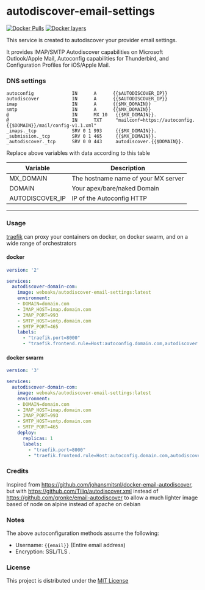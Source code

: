 # autodiscover-email-settings

[![Docker Pulls](https://img.shields.io/docker/pulls/weboaks/autodiscover-email-settings.svg)](https://hub.docker.com/r/weboaks/autodiscover-email-settings/) [![Docker layers](https://images.microbadger.com/badges/image/weboaks/autodiscover-email-settings.svg)](https://microbadger.com/images/weboaks/autodiscover-email-settings)

This service is created to autodiscover your provider email settings.

It provides IMAP/SMTP Autodiscover capabilities on Microsoft Outlook/Apple Mail, Autoconfig capabilities for Thunderbird, and Configuration Profiles for iOS/Apple Mail.

### DNS settings

```
autoconfig              IN      A      {{$AUTODISCOVER_IP}}
autodiscover            IN      A      {{$AUTODISCOVER_IP}}
imap                    IN      A      {{$MX_DOMAIN}}
smtp                    IN      A      {{$MX_DOMAIN}}
@                       IN      MX 10   {{$MX_DOMAIN}}.
@                       IN      TXT     "mailconf=https://autoconfig.{{$DOMAIN}}/mail/config-v1.1.xml"
_imaps._tcp             SRV 0 1 993     {{$MX_DOMAIN}}.
_submission._tcp        SRV 0 1 465     {{$MX_DOMAIN}}.
_autodiscover._tcp      SRV 0 0 443     autodiscover.{{$DOMAIN}}.
```

Replace above variables with data according to this table

| Variable        | Description                         |
| --------------- | ----------------------------------- |
| MX_DOMAIN       | The hostname name of your MX server |
| DOMAIN          | Your apex/bare/naked Domain         |
| AUTODISCOVER_IP | IP of the Autoconfig HTTP           |

---

### Usage

[traefik](https://github.com/containous/traefik) can proxy your containers on docker, on docker swarm, and on a wide range of orchestrators

#### docker

```yaml
version: '2'

services:
  autodiscover-domain-com:
    image: weboaks/autodiscover-email-settings:latest
    environment:
    - DOMAIN=domain.com
    - IMAP_HOST=imap.domain.com
    - IMAP_PORT=993
    - SMTP_HOST=smtp.domain.com
    - SMTP_PORT=465
    labels:
      - "traefik.port=8000"
      - "traefik.frontend.rule=Host:autoconfig.domain.com,autodiscover.domain.com"
```

#### docker swarm

```yaml
version: '3'

services:
  autodiscover-domain-com:
    image: weboaks/autodiscover-email-settings:latest
    environment:
    - DOMAIN=domain.com
    - IMAP_HOST=imap.domain.com
    - IMAP_PORT=993
    - SMTP_HOST=smtp.domain.com
    - SMTP_PORT=465
    deploy:
      replicas: 1
      labels:
        - "traefik.port=8000"
        - "traefik.frontend.rule=Host:autoconfig.domain.com,autodiscover.domain.com"
```

### Credits

Inspired from https://github.com/johansmitsnl/docker-email-autodiscover, but with https://github.com/Tiliq/autodiscover.xml instead of https://github.com/gronke/email-autodiscover to allow a much lighter image based of node on alpine instead of apache on debian

### Notes

The above autoconfiguration methods assume the following:

* Username: `{{email}}` (Entire email address)
* Encryption: SSL/TLS
  .

### License

This project is distributed under the [MIT License](LICENSE)
